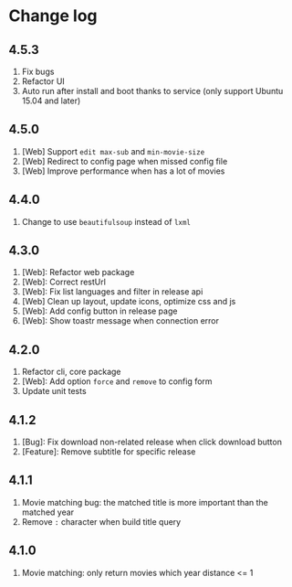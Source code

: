 # Change log

## 4.5.3

1. Fix bugs
2. Refactor UI
3. Auto run after install and boot thanks to service (only support Ubuntu 15.04 and later)

## 4.5.0

1. [Web] Support `edit max-sub` and `min-movie-size`
2. [Web] Redirect to config page when missed config file
3. [Web] Improve performance when has a lot of movies

## 4.4.0

1. Change to use `beautifulsoup` instead of `lxml`

## 4.3.0

1. [Web]: Refactor web package
2. [Web]: Correct restUrl
3. [Web]: Fix list languages and filter in release api
4. [Web] Clean up layout, update icons, optimize css and js
5. [Web]: Add config button in release page
6. [Web]: Show toastr message when connection error

## 4.2.0

1. Refactor cli, core package
2. [Web]: Add option `force` and `remove` to config form
3. Update unit tests

## 4.1.2

1. [Bug]: Fix download non-related release when click download button
2. [Feature]: Remove subtitle for specific release

## 4.1.1

1. Movie matching bug: the matched title is more important than the matched year
2. Remove `:` character when build title query

## 4.1.0

1. Movie matching: only return movies which year distance <= 1
